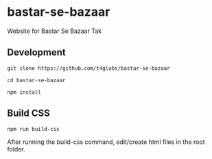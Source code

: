 # bastar-se-bazaar
Website for Bastar Se Bazaar Tak

## Development

`git clone https://github.com/t4glabs/bastar-se-bazaar`

`cd bastar-se-bazaar`

`npm install`

## Build CSS
`npm run build-css`

After running the build-css command, edit/create html files in the root folder.